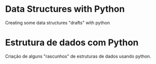 # Data Structures with Python
Creating some data structures "drafts" with python
# Estrutura de dados com Python
Criação de alguns "rascunhos" de estruturas de dados usando python.
